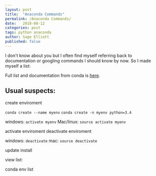 ```yaml
---
layout: post
title:  "Anaconda Commands"
permalink: /Anaconda Commands/
date:   2018-08-12
categories: post
tags: python anaconda
author: Sage Elliott
published: false
---
```


I don't know about you but I often find myself referring back to documentation or googling commands I should know by now. So I made myself a list:

Full list and documentation from conda is [here](https://conda.io/docs/user-guide/tasks/manage-environments.html).

## Usual suspects:

create enviroment

`conda create --name myenv`
`conda create -n myenv python=3.4`

windows: `activate myenv` Mac/linux: `source activate myenv`

activate enviroment
deactivate enviroment

windows: `deactivate` mac: `source deactivate`

update
install

view list:

conda env list
